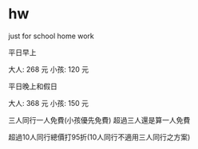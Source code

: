 # hw
just for school home work


平日早上


大人: 268 元
小孩: 120 元


平日晚上和假日


大人: 368 元
小孩: 150 元

三人同行一人免費(小孩優先免費)
超過三人還是算一人免費

超過10人同行總價打95折(10人同行不適用三人同行之方案)
